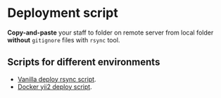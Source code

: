 # Deployment script
**Copy-and-paste** your staff to folder on remote server from local folder **without** `gitignore` files with `rsync` tool.

## Scripts for different environments
- [Vanilla deploy rsync script](/collection/deploy-native).
- [Docker yii2 deploy script](/collection/deploy-yii2-docker).
